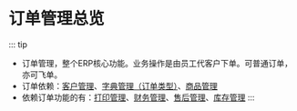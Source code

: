 # 订单管理总览

::: tip
- 订单管理，整个ERP核心功能。业务操作是由员工代客户下单。可普通订单，亦可飞单。
- 订单依赖：[客户管理](../basic/customer)、[字典管理（订单类型）](../basic/dict)、[商品管理](../product/)
- 依赖订单功能的有：[打印管理](../print/)、[财务管理](../finance/)、[售后管理](../aftersale/)、[库存管理](../stock/)
:::